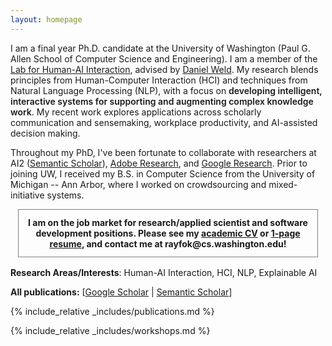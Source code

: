 ```yaml
---
layout: homepage
---
```


I am a final year Ph.D. candidate at the University of Washington (Paul G. Allen School of Computer Science and Engineering). I am a member of the <a href="https://hai.cs.washington.edu/">Lab for Human-AI Interaction</a>, advised by <a href="https://www.cs.washington.edu/people/faculty/weld">Daniel Weld</a>. My research blends principles from Human-Computer Interaction (HCI) and techniques from Natural Language Processing (NLP), with a focus on <span style="font-weight: 600">developing intelligent, interactive systems for supporting and augmenting complex knowledge work</span>. My recent work explores applications across scholarly communication and sensemaking, workplace productivity, and AI-assisted decision making.

Throughout my PhD, I've been fortunate to collaborate with researchers at AI2 (<a href="https://www.semanticscholar.org/about">Semantic Scholar</a>), <a href="https://research.adobe.com/research/document-intelligence/">Adobe Research</a>, and <a href="">Google Research</a>. Prior to joining UW, I received my B.S. in Computer Science from the University of Michigan -- Ann Arbor, where I worked on crowdsourcing and mixed-initiative systems.

<p style="border: 1px solid gray; font-weight: 700; padding: 12px; text-align: center; width: 90%; margin: 0 auto; margin-bottom: 16px;">I am on the job market for research/applied scientist and software development positions. Please see my <a href="{{site.cv_link}}" target="_blank">academic CV</a> or <a href="{{site.resume_link}}" target="_blank">1-page resume</a>, and contact me at rayfok@cs.washington.edu!</p>

**Research Areas/Interests**: Human-AI Interaction, HCI, NLP, Explainable AI

<!-- {% include_relative _includes/preprints.md %} -->

**All publications:** [[Google Scholar](https://scholar.google.com/citations?user=BuE1X6oAAAAJ) \| [Semantic Scholar](https://www.semanticscholar.org/author/Raymond-Fok/27083453)]

{% include_relative _includes/publications.md %}

{% include_relative _includes/workshops.md %}
